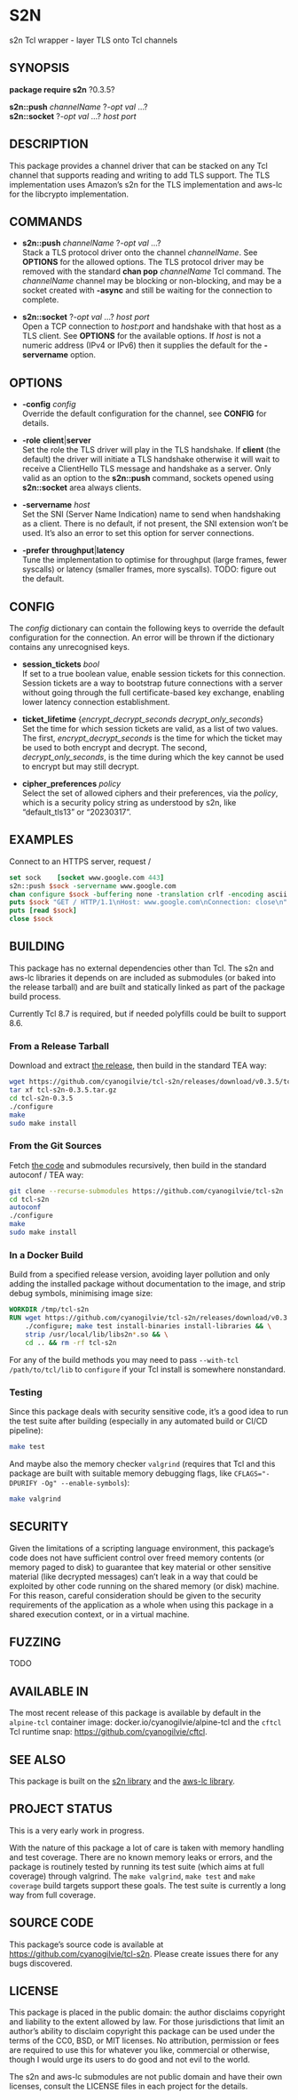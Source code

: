 # S2N

s2n Tcl wrapper - layer TLS onto Tcl channels

## SYNOPSIS

**package require s2n** ?0.3.5?

**s2n::push** *channelName* ?*-opt* *val* …?  
**s2n::socket** ?*-opt* *val* …? *host* *port*

## DESCRIPTION

This package provides a channel driver that can be stacked on any Tcl
channel that supports reading and writing to add TLS support. The TLS
implementation uses Amazon’s s2n for the TLS implementation and aws-lc
for the libcrypto implementation.

## COMMANDS

  - **s2n::push** *channelName* ?*-opt* *val* …?  
    Stack a TLS protocol driver onto the channel *channelName*. See
    **OPTIONS** for the allowed options. The TLS protocol driver may be
    removed with the standard **chan pop** *channelName* Tcl command.
    The *channelName* channel may be blocking or non-blocking, and may
    be a socket created with **-async** and still be waiting for the
    connection to complete.

  - **s2n::socket** ?*-opt* *val* …? *host* *port*  
    Open a TCP connection to *host*:*port* and handshake with that host
    as a TLS client. See **OPTIONS** for the available options. If
    *host* is not a numeric address (IPv4 or IPv6) then it supplies the
    default for the **-servername** option.

## OPTIONS

  - **-config** *config*  
    Override the default configuration for the channel, see **CONFIG**
    for details.

  - **-role** **client**|**server**  
    Set the role the TLS driver will play in the TLS handshake. If
    **client** (the default) the driver will initiate a TLS handshake
    otherwise it will wait to receive a ClientHello TLS message and
    handshake as a server. Only valid as an option to the **s2n::push**
    command, sockets opened using **s2n::socket** area always clients.

  - **-servername** *host*  
    Set the SNI (Server Name Indication) name to send when handshaking
    as a client. There is no default, if not present, the SNI extension
    won’t be used. It’s also an error to set this option for server
    connections.

  - **-prefer** **throughput**|**latency**  
    Tune the implementation to optimise for throughput (large frames,
    fewer syscalls) or latency (smaller frames, more syscalls). TODO:
    figure out the default.

## CONFIG

The *config* dictionary can contain the following keys to override the
default configuration for the connection. An error will be thrown if the
dictionary contains any unrecognised keys.

  - **session\_tickets** *bool*  
    If set to a true boolean value, enable session tickets for this
    connection. Session tickets are a way to bootstrap future
    connections with a server without going through the full
    certificate-based key exchange, enabling lower latency connection
    establishment.

  - **ticket\_lifetime** {*encrypt\_decrypt\_seconds*
    *decrypt\_only\_seconds*}  
    Set the time for which session tickets are valid, as a list of two
    values. The first, *encrypt\_decrypt\_seconds* is the time for which
    the ticket may be used to both encrypt and decrypt. The second,
    *decrypt\_only\_seconds*, is the time during which the key cannot be
    used to encrypt but may still decrypt.

  - **cipher\_preferences** *policy*  
    Select the set of allowed ciphers and their preferences, via the
    *policy*, which is a security policy string as understood by s2n,
    like “default\_tls13” or “20230317”.

## EXAMPLES

Connect to an HTTPS server, request /

``` tcl
set sock    [socket www.google.com 443]
s2n::push $sock -servername www.google.com
chan configure $sock -buffering none -translation crlf -encoding ascii
puts $sock "GET / HTTP/1.1\nHost: www.google.com\nConnection: close\n"
puts [read $sock]
close $sock
```

## BUILDING

This package has no external dependencies other than Tcl. The s2n and
aws-lc libraries it depends on are included as submodules (or baked into
the release tarball) and are built and statically linked as part of the
package build process.

Currently Tcl 8.7 is required, but if needed polyfills could be built to
support 8.6.

### From a Release Tarball

Download and extract [the
release](https://github.com/cyanogilvie/tcl-s2n/releases/download/v0.3.5/tcl-s2n-0.3.5.tar.gz),
then build in the standard TEA way:

``` sh
wget https://github.com/cyanogilvie/tcl-s2n/releases/download/v0.3.5/tcl-s2n-0.3.5.tar.gz
tar xf tcl-s2n-0.3.5.tar.gz
cd tcl-s2n-0.3.5
./configure
make
sudo make install
```

### From the Git Sources

Fetch [the code](https://github.com/cyanogilvie/tcl-s2n) and submodules
recursively, then build in the standard autoconf / TEA way:

``` sh
git clone --recurse-submodules https://github.com/cyanogilvie/tcl-s2n
cd tcl-s2n
autoconf
./configure
make
sudo make install
```

### In a Docker Build

Build from a specified release version, avoiding layer pollution and
only adding the installed package without documentation to the image,
and strip debug symbols, minimising image size:

``` dockerfile
WORKDIR /tmp/tcl-s2n
RUN wget https://github.com/cyanogilvie/tcl-s2n/releases/download/v0.3.5/tcl-s2n-0.3.5.tar.gz -O - | tar xz --strip-components=1 && \
    ./configure; make test install-binaries install-libraries && \
    strip /usr/local/lib/libs2n*.so && \
    cd .. && rm -rf tcl-s2n
```

For any of the build methods you may need to pass `--with-tcl
/path/to/tcl/lib` to `configure` if your Tcl install is somewhere
nonstandard.

### Testing

Since this package deals with security sensitive code, it’s a good idea
to run the test suite after building (especially in any automated build
or CI/CD pipeline):

``` sh
make test
```

And maybe also the memory checker `valgrind` (requires that Tcl and this
package are built with suitable memory debugging flags, like
`CFLAGS="-DPURIFY -Og" --enable-symbols`):

``` sh
make valgrind
```

## SECURITY

Given the limitations of a scripting language environment, this
package’s code does not have sufficient control over freed memory
contents (or memory paged to disk) to guarantee that key material or
other sensitive material (like decrypted messages) can’t leak in a way
that could be exploited by other code running on the shared memory (or
disk) machine. For this reason, careful consideration should be given to
the security requirements of the application as a whole when using this
package in a shared execution context, or in a virtual machine.

## FUZZING

TODO

## AVAILABLE IN

The most recent release of this package is available by default in the
`alpine-tcl` container image: docker.io/cyanogilvie/alpine-tcl and the
`cftcl` Tcl runtime snap: <https://github.com/cyanogilvie/cftcl>.

## SEE ALSO

This package is built on the [s2n
library](https://github.com/aws/s2n-tls) and the [aws-lc
library](https://github.com/aws/aws-lc).

## PROJECT STATUS

This is a very early work in progress.

With the nature of this package a lot of care is taken with memory
handling and test coverage. There are no known memory leaks or errors,
and the package is routinely tested by running its test suite (which
aims at full coverage) through valgrind. The `make valgrind`, `make
test` and `make coverage` build targets support these goals. The test
suite is currently a long way from full coverage.

## SOURCE CODE

This package’s source code is available at
<https://github.com/cyanogilvie/tcl-s2n>. Please create issues there for
any bugs discovered.

## LICENSE

This package is placed in the public domain: the author disclaims
copyright and liability to the extent allowed by law. For those
jurisdictions that limit an author’s ability to disclaim copyright this
package can be used under the terms of the CC0, BSD, or MIT licenses. No
attribution, permission or fees are required to use this for whatever
you like, commercial or otherwise, though I would urge its users to do
good and not evil to the world.

The s2n and aws-lc submodules are not public domain and have their own
licenses, consult the LICENSE files in each project for the details.
